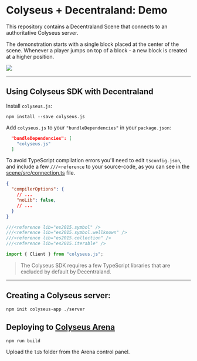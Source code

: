 # Colyseus + Decentraland: Demo

This repository contains a Decentraland Scene that connects to an authoritative Colyseus server.

The demonstration starts with a single block placed at the center of the scene. Whenever a player jumps on top of a block - a new block is created at a higher position.

![](../screenshot.png)

---

## Using Colyseus SDK with Decentraland

Install `colyseus.js`:

```
npm install --save colyseus.js
```

Add `colyseus.js` to your `"bundleDependencies"` in your `package.json`:

```json
  "bundleDependencies": [
    "colyseus.js"
  ]
```

To avoid TypeScript compilation errors you'll need to edit `tsconfig.json`, and include a few `///<reference` to your source-code, as you can see in the [scene/src/connection.ts](scene/src/connection.ts) file.

```json
{
  "compilerOptions": {
    // ...
    "noLib": false,
    // ...
  }
}
```

```typescript
///<reference lib="es2015.symbol" />
///<reference lib="es2015.symbol.wellknown" />
///<reference lib="es2015.collection" />
///<reference lib="es2015.iterable" />

import { Client } from "colyseus.js";
```

> The Colyseus SDK requires a few TypeScript libraries that are excluded by default by Decentraland.


---

## Creating a Colyseus server:

```
npm init colyseus-app ./server
```


## Deploying to [Colyseus Arena](https://www.colyseus.io/arena)

```
npm run build
```

Upload the `lib` folder from the Arena control panel.
